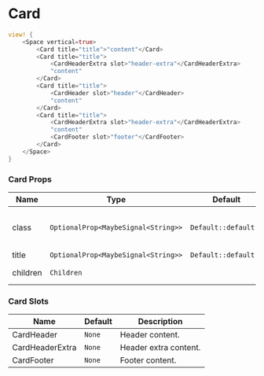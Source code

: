 # Card

```rust demo
view! {
    <Space vertical=true>
        <Card title="title">"content"</Card>
        <Card title="title">
            <CardHeaderExtra slot>"header-extra"</CardHeaderExtra>
            "content"
        </Card>
        <Card title="title">
            <CardHeader slot>"header"</CardHeader>
            "content"
        </Card>
        <Card title="title">
            <CardHeaderExtra slot>"header-extra"</CardHeaderExtra>
            "content"
            <CardFooter slot>"footer"</CardFooter>
        </Card>
    </Space>
}
```

### Card Props

| Name     | Type                                | Default              | Description                             |
| -------- | ----------------------------------- | -------------------- | --------------------------------------- |
| class    | `OptionalProp<MaybeSignal<String>>` | `Default::default()` | Addtional classes for the card element. |
| title    | `OptionalProp<MaybeSignal<String>>` | `Default::default()` | Card title.                             |
| children | `Children`                          |                      | Card's content.                         |

### Card Slots

| Name            | Default | Description           |
| --------------- | ------- | --------------------- |
| CardHeader      | `None`  | Header content.       |
| CardHeaderExtra | `None`  | Header extra content. |
| CardFooter      | `None`  | Footer content.       |
